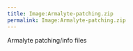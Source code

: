 ```yaml
---
title: Image:Armalyte-patching.zip
permalink: Image:Armalyte-patching.zip
---
```


Armalyte patching/info files
